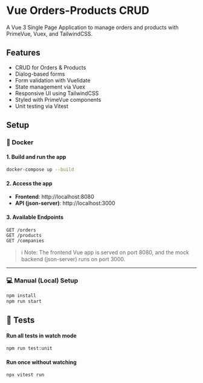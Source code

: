 # Vue Orders-Products CRUD

A Vue 3 Single Page Application to manage orders and products with PrimeVue, Vuex, and TailwindCSS.

## Features

- CRUD for Orders & Products
- Dialog-based forms
- Form validation with Vuelidate
- State management via Vuex
- Responsive UI using TailwindCSS
- Styled with PrimeVue components
- Unit testing via Vitest

## Setup

### 🐳 Docker

#### 1. Build and run the app

```bash
docker-compose up --build
```

#### 2. Access the app

- **Frontend**: http://localhost:8080
- **API (json-server)**: http://localhost:3000

#### 3. Available Endpoints

```http
GET /orders
GET /products
GET /companies
```

> ℹ️ Note: The frontend Vue app is served on port 8080, and the mock backend (json-server) runs on port 3000.

---

### 💻 Manual (Local) Setup

```bash
npm install
npm run start
```

## 🧪 Tests

#### Run all tests in watch mode
```bash
npm run test:unit
```

#### Run once without watching
```bash
npx vitest run
```
